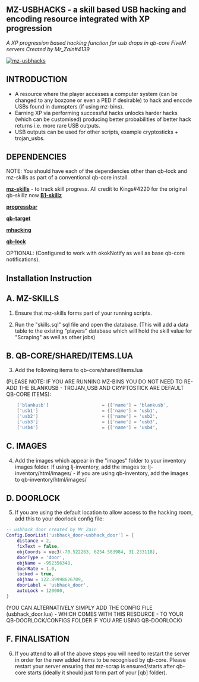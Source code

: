 ## MZ-USBHACKS - a skill based USB hacking and encoding resource integrated with XP progression

_A XP progression based hacking function for usb drops in qb-core FiveM servers_
_Created by Mr_Zain#4139_

[![mz-usbhacks](https://i.imgur.com/G3SLcGC.png)](https://www.youtube.com/watch?v=1vi4h1USC3A "mz-usbhacks for FiveM by Mr_Zain#4139")

## INTRODUCTION

- A resource where the player accesses a computer system (can be changed to any boxzone or even a PED if desirable) to hack and encode USBs found in dumspters (if using mz-bins).
- Earning XP via performing successful hacks unlocks harder hacks (which can be customised) producing better probabilities of better hack returns i.e. more rare USB outputs. 
- USB outputs can be used for other scripts, example cryptosticks + trojan_usbs. 

## DEPENDENCIES

NOTE: You should have each of the dependencies other than qb-lock and mz-skills as part of a conventional qb-core install.

**[mz-skills](https://github.com/MrZainRP/mz-skills)** - to track skill progress. All credit to Kings#4220 for the original qb-skillz now **[B1-skillz](https://github.com/Burn-One-Studios/B1-skillz)**

**[progressbar](https://github.com/qbcore-framework/progressbar)**

**[qb-target](https://github.com/qbcore-framework/qb-target)**

**[mhacking](https://github.com/qbcore-framework/mhacking)**

**[qb-lock](https://github.com/Nathan-FiveM/qb-lock)**

OPTIONAL: (Configured to work with okokNotify as well as base qb-core notifications).

## Installation Instruction

## A. MZ-SKILLS

1. Ensure that mz-skills forms part of your running scripts. 

2. Run the "skills.sql" sql file and open the database. (This will add a data table to the existing "players" database which will hold the skill value for "Scraping" as well as other jobs)

## B. QB-CORE/SHARED/ITEMS.LUA

3. Add the following items to qb-core/shared/items.lua 
 
(PLEASE NOTE: IF YOU ARE RUNNING MZ-BINS YOU DO NOT NEED TO RE-ADD THE BLANKUSB - TROJAN_USB AND CRYPTOSTICK ARE DEFAULT QB-CORE ITEMS):

```lua
	['blankusb'] 				 	= {['name'] = 'blankusb', 			  	  	['label'] = 'Blank USB', 				['weight'] = 100, 		['type'] = 'item', 		['image'] = 'blankusb.png', 			['unique'] = false, 	['useable'] = false, 	['shouldClose'] = true,	   ['combinable'] = nil,   ['description'] = 'Non-descript USB, wonder if there is anything on it?'},
	['usb1'] 				 	 	= {['name'] = 'usb1', 			  	  		['label'] = 'Blue USB', 				['weight'] = 100, 		['type'] = 'item', 		['image'] = 'usbblue.png', 				['unique'] = false, 	['useable'] = false, 	['shouldClose'] = true,	   ['combinable'] = nil,   ['description'] = 'The Blank USB has downloaded a particular encryption marking it blue.'},
	['usb2'] 				 	 	= {['name'] = 'usb2', 			  	  		['label'] = 'Red USB', 					['weight'] = 100, 		['type'] = 'item', 		['image'] = 'usbred.png', 				['unique'] = false, 	['useable'] = false, 	['shouldClose'] = true,	   ['combinable'] = nil,   ['description'] = 'The Blank USB has downloaded a particular encryption marking it red.'},
	['usb3'] 				 	 	= {['name'] = 'usb3', 			  	  		['label'] = 'Pink USB', 				['weight'] = 100, 		['type'] = 'item', 		['image'] = 'usbpink.png', 				['unique'] = false, 	['useable'] = false, 	['shouldClose'] = true,	   ['combinable'] = nil,   ['description'] = 'The Blank USB has downloaded a particular encryption marking it pink.'},
	['usb4'] 				 		= {['name'] = 'usb4', 			  	  		['label'] = 'Green USB', 				['weight'] = 100, 		['type'] = 'item', 		['image'] = 'usbgreen.png', 			['unique'] = false, 	['useable'] = false, 	['shouldClose'] = true,	   ['combinable'] = nil,   ['description'] = 'The Blank USB has downloaded a particular encryption marking it green.'},
```

## C. IMAGES

4. Add the images which appear in the "images" folder to your inventory images folder. If using lj-inventory, add the images to: lj-inventory/html/images/ - if you are using qb-inventory, add the images to qb-inventory/html/images/

## D. DOORLOCK

5. If you are using the default location to allow access to the hacking room, add this to your doorlock config file:

```lua
-- usbhack_door created by Mr_Zain
Config.DoorList['usbhack_door-usbhack_door'] = {
    distance = 2,
    fixText = false,
    objCoords = vec3(-70.522263, 6254.583984, 31.233118),
    doorType = 'door',
    objName = -952356348,
    doorRate = 1.0,
    locked = true,
    objYaw = 122.89998626709,
    doorLabel = 'usbhack_door',
    autoLock = 120000,
}
```

(YOU CAN ALTERNATIVELY SIMPLY ADD THE CONFIG FILE (usbhack_door.lua) - WHICH COMES WITH THIS RESOURCE - TO YOUR QB-DOORLOCK/CONFIGS FOLDER IF YOU ARE USING QB-DOORLOCK)

## F. FINALISATION

6. If you attend to all of the above steps you will need to restart the server in order for the new added items to be recognised by qb-core. Please restart your server ensuring that mz-scrap is ensured/starts after qb-core starts (ideally it should just form part of your [qb] folder).
